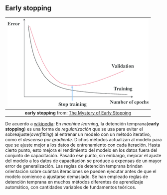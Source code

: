 ## Early stopping

<center>

|![earlyStopping.png](earlyStopping.png "early stopping")|
|:--:|
| **early stopping** from: [The Mystery of Early Stopping](http://fouryears.eu/2017/12/06/the-mystery-of-early-stopping/)|

</center>

De acuerdo a [wikipedia](https://en.wikipedia.org/wiki/Early_stopping): En *machine learning*, la detención temprana(**early stopping**) es una forma de *regularización* que se usa para evitar el sobreajuste(*overfitting*) al entrenar un modelo con un método iterativo, como el *descenso por gradiente*. Dichos métodos actualizan al modelo para que se ajuste mejor a los datos de entrenamiento con cada iteración. Hasta cierto punto, esto mejora el rendimiento del modelo en los datos fuera del conjunto de capacitación. Pasado ese punto, sin embargo, mejorar el ajuste del modelo a los datos de capacitación se produce a expensas de un mayor error de generalización. Las reglas de detención temprana brindan orientación sobre cuántas iteraciones se pueden ejecutar antes de que el modelo comience a ajustarse demasiado. Se han empleado reglas de detención temprana en muchos métodos diferentes de aprendizaje automático, con cantidades variables de fundamentos teóricos.

